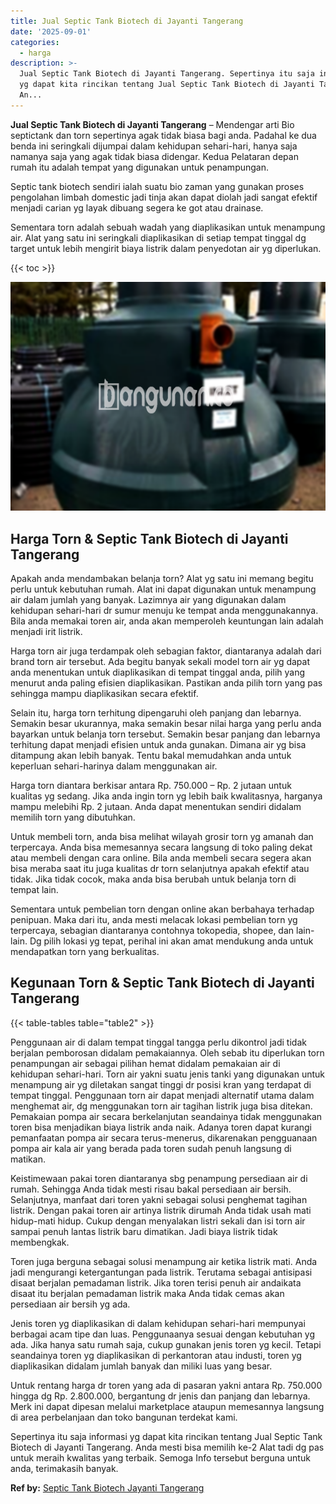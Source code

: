 ```yaml
---
title: Jual Septic Tank Biotech di Jayanti Tangerang
date: '2025-09-01'
categories:
  - harga
description: >-
  Jual Septic Tank Biotech di Jayanti Tangerang. Sepertinya itu saja informasi
  yg dapat kita rincikan tentang Jual Septic Tank Biotech di Jayanti Tangerang.
  An...
---
```


**Jual Septic Tank Biotech di Jayanti Tangerang** – Mendengar arti Bio septictank dan torn sepertinya agak tidak biasa bagi anda. Padahal ke dua benda ini seringkali dijumpai dalam kehidupan sehari-hari, hanya saja namanya saja yang agak tidak biasa didengar. Kedua Pelataran depan rumah itu adalah tempat yang digunakan untuk penampungan.

Septic tank biotech sendiri ialah suatu bio zaman yang gunakan proses pengolahan limbah domestic jadi tinja akan dapat diolah jadi sangat efektif menjadi carian yg layak dibuang segera ke got atau drainase.

Sementara torn adalah sebuah wadah yang diaplikasikan untuk menampung air. Alat yang satu ini seringkali diaplikasikan di setiap tempat tinggal dg target untuk lebih mengirit biaya listrik dalam penyedotan air yg diperlukan.

{{< toc >}}

![Jual Septic Tank Biotech di Jayanti Tangerang](/images/jual-bio-septictank-47.png)

## Harga Torn & Septic Tank Biotech di Jayanti Tangerang

Apakah anda mendambakan belanja torn? Alat yg satu ini memang begitu perlu untuk kebutuhan rumah. Alat ini dapat digunakan untuk menampung air dalam jumlah yang banyak. Lazimnya air yang digunakan dalam kehidupan sehari-hari dr sumur menuju ke tempat anda menggunakannya. Bila anda memakai toren air, anda akan memperoleh keuntungan lain adalah menjadi irit listrik.

Harga torn air juga terdampak oleh sebagian faktor, diantaranya adalah dari brand torn air tersebut. Ada begitu banyak sekali model torn air yg dapat anda menentukan untuk diaplikasikan di tempat tinggal anda, pilih yang menurut anda paling efisien diaplikasikan. Pastikan anda pilih torn yang pas sehingga mampu diaplikasikan secara efektif.

Selain itu, harga torn terhitung dipengaruhi oleh panjang dan lebarnya. Semakin besar ukurannya, maka semakin besar nilai harga yang perlu anda bayarkan untuk belanja torn tersebut. Semakin besar panjang dan lebarnya terhitung dapat menjadi efisien untuk anda gunakan. Dimana air yg bisa ditampung akan lebih banyak. Tentu bakal memudahkan anda untuk keperluan sehari-harinya dalam menggunakan air.

Harga torn diantara berkisar antara Rp. 750.000 – Rp. 2 jutaan untuk kualitas yg sedang. Jika anda ingin torn yg lebih baik kwalitasnya, harganya mampu melebihi Rp. 2 jutaan. Anda dapat menentukan sendiri didalam memilih torn yang dibutuhkan.

Untuk membeli torn, anda bisa melihat wilayah grosir torn yg amanah dan terpercaya. Anda bisa memesannya secara langsung di toko paling dekat atau membeli dengan cara online. Bila anda membeli secara segera akan bisa meraba saat itu juga kualitas dr torn selanjutnya apakah efektif atau tidak. Jika tidak cocok, maka anda bisa berubah untuk belanja torn di tempat lain.

Sementara untuk pembelian torn dengan online akan berbahaya terhadap penipuan. Maka dari itu, anda mesti melacak lokasi pembelian torn yg terpercaya, sebagian diantaranya contohnya tokopedia, shopee, dan lain-lain. Dg pilih lokasi yg tepat, perihal ini akan amat mendukung anda untuk mendapatkan torn yang berkualitas.

## Kegunaan Torn & Septic Tank Biotech di Jayanti Tangerang

{{< table-tables table="table2" >}}

Penggunaan air di dalam tempat tinggal tangga perlu dikontrol jadi tidak berjalan pemborosan didalam pemakaiannya. Oleh sebab itu diperlukan torn penampungan air sebagai pilihan hemat didalam pemakaian air di kehidupan sehari-hari. Torn air yakni suatu jenis tanki yang digunakan untuk menampung air yg diletakan sangat tinggi dr posisi kran yang terdapat di tempat tinggal. Penggunaan torn air dapat menjadi alternatif utama dalam menghemat air, dg menggunakan torn air tagihan listrik juga bisa ditekan. Pemakaian pompa air secara berkelanjutan seandainya tidak menggunakan toren bisa menjadikan biaya listrik anda naik. Adanya toren dapat kurangi pemanfaatan pompa air secara terus-menerus, dikarenakan pengguanaan pompa air kala air yang berada pada toren sudah penuh langsung di matikan.

Keistimewaan pakai toren diantaranya sbg penampung persediaan air di rumah. Sehingga Anda tidak mesti risau bakal persediaan air bersih. Selanjutnya, manfaat dari toren yakni sebagai solusi penghemat tagihan listrik. Dengan pakai toren air artinya listrik dirumah Anda tidak usah mati hidup-mati hidup. Cukup dengan menyalakan listri sekali dan isi torn air sampai penuh lantas listrik baru dimatikan. Jadi biaya listrik tidak membengkak.

Toren juga berguna sebagai solusi menampung air ketika listrik mati. Anda jadi mengurangi ketergantungan pada listrik. Terutama sebagai antisipasi disaat berjalan pemadaman listrik. Jika toren terisi penuh air andaikata disaat itu berjalan pemadaman listrik maka Anda tidak cemas akan persediaan air bersih yg ada.

Jenis toren yg diaplikasikan di dalam kehidupan sehari-hari mempunyai berbagai acam tipe dan luas. Penggunaanya sesuai dengan kebutuhan yg ada. Jika hanya satu rumah saja, cukup gunakan jenis toren yg kecil. Tetapi seandainya toren yg diaplikasikan di perkantoran atau industi, toren yg diaplikasikan didalam jumlah banyak dan miliki luas yang besar.

Untuk rentang harga dr toren yang ada di pasaran yakni antara Rp. 750.000 hingga dg Rp. 2.800.000, bergantung dr jenis dan panjang dan lebarnya. Merk ini dapat dipesan melalui marketplace ataupun memesannya langsung di area perbelanjaan dan toko bangunan terdekat kami.

Sepertinya itu saja informasi yg dapat kita rincikan tentang Jual Septic Tank Biotech di Jayanti Tangerang. Anda mesti bisa memilih ke-2 Alat tadi dg pas untuk meraih kwalitas yang terbaik. Semoga Info tersebut berguna untuk anda, terimakasih banyak.

**Ref by:** [Septic Tank Biotech Jayanti Tangerang](https://id.wikipedia.org/wiki/Septic)
